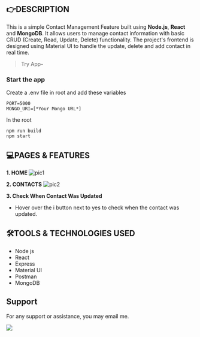 ## 👉DESCRIPTION

This is a simple Contact Management Feature built using **Node.js**, **React** and **MongoDB**. It allows users to manage contact information with basic CRUD (Create, Read, Update, Delete) functionality. The project's frontend is designed using Material UI to handle the update, delete and add contact in real time.

>Try App- 

### Start the app
Create a .env file in root and add these variables
```shell
PORT=5000
MONGO_URI=[*Your Mongo URL*]
```
In the root
```shell
npm run build
npm start
```


## 💻PAGES & FEATURES

**1. HOME**
![pic1](https://github.com/user-attachments/assets/af811e9d-4319-48ba-b786-ba0104b4af02)



**2. CONTACTS**
![pic2](https://github.com/user-attachments/assets/edb10df8-20d8-41c0-b92d-39ca07999f41)


**3. Check When Contact Was Updated**

- Hover over the i button next to yes to check when the contact was updated.

## 🛠️TOOLS & TECHNOLOGIES USED

- Node js
- React
- Express
- Material UI
- Postman
- MongoDB

## Support
For any support or assistance, you may email me.

<a href="mailto:priyanshusharma3377@gmail.com?"><img src="https://img.shields.io/badge/gmail-%23DD0031.svg?&style=for-the-badge&logo=gmail&logoColor=white"/></a>

